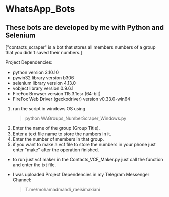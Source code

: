 # WhatsApp_Bots
These bots are developed by me with Python and Selenium
---------------
["contacts_scraper" is a bot that stores all members numbers of a group that you didn't saved their numbers.]

Project Dependencies:
  - python version 3.10.10
  - pywin32 library version b306
  - selenium library version 4.13.0
  - vobject library version 0.9.6.1
  - FireFox Browser version 115.3.1esr (64-bit)
  - FireFox Web Driver (geckodriver) version v0.33.0-win64

1) run the script in windows OS using
    > python WAGroups_NumberScraper_Windows.py
2) Enter the name of the group (Group Title).
3) Enter a text file name to store the numbers in it.
4) Enter the number of members in that group.
5) if you want to make a vcf file to store the numbers in your phone just enter "make" after the operation finished.

* to run just vcf maker in the Contacts_VCF_Maker.py just call the function and enter the txt file.

* I was uploaded Project Dependencies in my Telegram Messenger Channel:
    > T.me/mohamadmahdi_raeisimakiani
